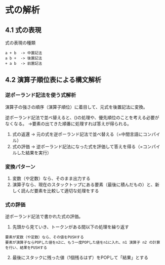 # 式の解析

## 4.1 式の表現
式の表現の種類
```
a + b  -> 中置記法
a b +  -> 後置記法
+ a b  -> 前置記法
```

## 4.2 演算子順位表による構文解析

### 逆ポーランド記法を使う式解析
演算子の強さの順序（演算子順位）に着目して、元式を後置記法に変換。

逆ポーランド記法で並べ替えると、()の処理や、優先順位のことを考える必要がなくなる。
->要素の出てきた順番に処理すれば答えが得られる。

1. 式の返還 -> 元の式を逆ポーランド記法で並べ替える（=中間言語にコンパイル）
2. 式の評価 -> 逆ポーランド記法になった式を評価して答えを得る（=コンパイルした結果を実行）

### 変換パターン
1. 変数（や定数）なら、そのまま出力する
2. 演算子なら、現在のスタックトップにある要素（最後に積んだもの）と、新しく読んだ要素を比較して適切な処理をする

### 式の評価
逆ポーランド記法で書かれた式の評価。

1. 先頭から見ていき、トークンがある間以下の処理を繰り返す
  ```
  要素が変数（や定数）なら、その値をPUSHする
  要素が演算子ならPOPした値をn2に、もう一度POPした値をn1に入れ、n1 演算子 n2 の計算を行い、結果をPUSHする
  ```
2. 最後にスタックに残った値（1個残るはず）をPOPして「結果」とする
 

